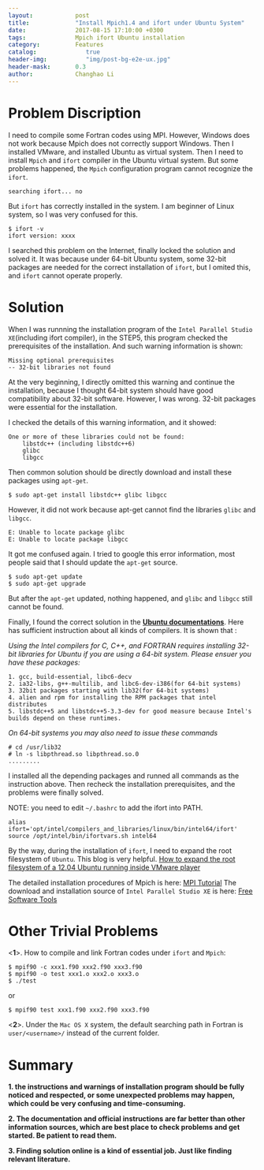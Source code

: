 ```yaml
---
layout:            post
title:             "Install Mpich1.4 and ifort under Ubuntu System"
date:              2017-08-15 17:10:00 +0300
tags:              Mpich ifort Ubuntu installation
category:          Features
catalog:    		  true
header-img: 		  "img/post-bg-e2e-ux.jpg"
header-mask:       0.3
author:            Changhao Li
---
```


# Problem Discription

I need to compile some Fortran codes using MPI. However, Windows does not work because Mpich does not correctly support Windows. Then I installed VMware, and installed Ubuntu as virtual system. Then I need to install ```Mpich``` and ```ifort``` compiler in the Ubuntu virtual system. But some problems happened, the ```Mpich``` configuration program cannot recognize the ```ifort```. 

```searching ifort... no```

But ```ifort``` has correctly installed in the system. I am beginner of Linux system, so I was very confused for this.

```
$ ifort -v
ifort version: xxxx
```

I searched this problem on the Internet, finally locked the solution and solved it. It was because under 64-bit Ubuntu system, some 32-bit packages are needed for the correct installation of ```ifort```, but I omited this, and ```ifort``` cannot operate properly.

# Solution

When I was runnning the installation program of the ```Intel Parallel Studio XE```(including ifort compiler), in the STEP5, this program checked the prerequisites of the installation. And such warning information is shown:

```
Missing optional prerequisites
-- 32-bit libraries not found
```
At the very beginning, I directly omitted this warning and continue the installation, because I thought 64-bit system should have good compatibility about 32-bit software. However, I was wrong. 32-bit packages were essential for the installation.

I checked the details of this warning information, and it showed:

```
One or more of these libraries could not be found:
	libstdc++ (including libstdc++6)
	glibc
	libgcc
```
Then common solution should be directly download and install these packages using ```apt-get```.

```
$ sudo apt-get install libstdc++ glibc libgcc
```

However, it did not work because apt-get cannot find the libraries ```glibc``` and ```libgcc```.

```
E: Unable to locate package glibc
E: Unable to locate package libgcc
```

It got me confused again. I tried to google this error information, most people said that I should update the ```apt-get``` source.

```
$ sudo apt-get update
$ sudo apt-get upgrade
```

But after the ```apt-get``` updated, nothing happened, and ```glibc``` and ```libgcc``` still cannot be found.

Finally, I found the correct solution in the [**Ubuntu documentations**](https://help.ubuntu.com/community/InstallingCompilers). Here has sufficient instruction about all kinds of compilers. It is shown that 
:

*Using the Intel compilers for C, C++, and FORTRAN requires installing 32-bit libraries for Ubuntu if you are using a 64-bit system. Please ensuer you have these packages:*

```
1. gcc, build-essential, libc6-decv
2. ia32-libs, g++-multilib, and libc6-dev-i386(for 64-bit systems)
3. 32bit packages starting with lib32(for 64-bit systems)
4. alien and rpm for installing the RPM packages that intel distributes
5. libstdc++5 and libstdc++5-3.3-dev for good measure because Intel's builds depend on these runtimes.
```
*On 64-bit systems you may also need to issue these commands*

```
# cd /usr/lib32
# ln -s libpthread.so libpthread.so.0
.........
```

I installed all the depending packages and runned all commands as the instruction above. Then recheck the installation prerequisites, and the problems were finally solved.

NOTE: you need to edit ```~/.bashrc``` to add the ifort into PATH.

```
alias ifort='opt/intel/compilers_and_libraries/linux/bin/intel64/ifort'
source /opt/intel/bin/ifortvars.sh intel64
```

By the way, during the installation of ```ifort```, I need to expand the root filesystem of ```Ubuntu```. This blog is very helpful. [How to expand the root filesystem of a 12.04 Ubuntu running inside VMware player](https://hexeract.wordpress.com/2012/04/30/how-to-expand-the-root-filesystem-of-a-11-10-ubuntu-running-inside-vmware-player)

The detailed installation procedures of Mpich is here: [MPI Tutorial](mpitutorial.com/tutorials/)
The download and installation source of ```Intel Parallel Studio XE``` is here: [Free Software Tools](https://software.intel.com/en-us/qualify-for-free-software/student)

# Other Trivial Problems

<**1**>. How to compile and link Fortran codes under ```ifort``` and ```Mpich```: 

```
$ mpif90 -c xxx1.f90 xxx2.f90 xxx3.f90
$ mpif90 -o test xxx1.o xxx2.o xxx3.o
$ ./test
```
or

```
$ mpif90 test xxx1.f90 xxx2.f90 xxx3.f90
```
<**2**>. Under the ```Mac OS X``` system, the default searching path in Fortran is ```user/<username>/``` instead of the current folder. 



# Summary

**1. the instructions and warnings of installation program should be fully noticed and respected, or some unexpected problems may happen, which could be very confusing and time-consuming.**

**2. The documentation and official instructions are far better than other information sources, which are best place to check problems and get started. Be patient to read them.**

**3. Finding solution online is a kind of essential job. Just like finding relevant literature.**